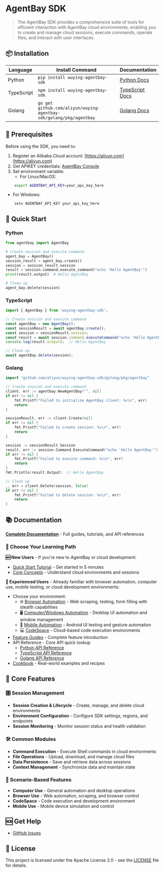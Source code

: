 # AgentBay SDK

> The AgentBay SDK provides a comprehensive suite of tools for efficient interaction with AgentBay cloud environments, enabling you to create and manage cloud sessions, execute commands, operate files, and interact with user interfaces.

## 📦 Installation

| Language | Install Command | Documentation |
|----------|----------------|---------------|
| Python | `pip install wuying-agentbay-sdk` | [Python Docs](python/README.md) |
| TypeScript | `npm install wuying-agentbay-sdk` | [TypeScript Docs](typescript/README.md) |
| Golang | `go get github.com/aliyun/wuying-agentbay-sdk/golang/pkg/agentbay` | [Golang Docs](golang/README.md) |

## 🚀 Prerequisites

Before using the SDK, you need to:

1. Register an Alibaba Cloud account: [https://aliyun.com](https://aliyun.com)
2. Get APIKEY credentials: [AgentBay Console](https://agentbay.console.aliyun.com/service-management)
3. Set environment variable:
   - For Linux/MacOS:
```bash
    export AGENTBAY_API_KEY=your_api_key_here
```
   - For Windows:
```cmd
    setx AGENTBAY_API_KEY your_api_key_here
```

## 🚀 Quick Start

### Python
```python
from agentbay import AgentBay

# Create session and execute command
agent_bay = AgentBay()
session_result = agent_bay.create()
session = session_result.session
result = session.command.execute_command("echo 'Hello AgentBay'")
print(result.output)  # Hello AgentBay

# Clean up
agent_bay.delete(session)
```

### TypeScript
```typescript
import { AgentBay } from 'wuying-agentbay-sdk';

// Create session and execute command
const agentBay = new AgentBay();
const sessionResult = await agentBay.create();
const session = sessionResult.session;
const result = await session.command.executeCommand("echo 'Hello AgentBay'");
console.log(result.output);  // Hello AgentBay

// Clean up
await agentBay.delete(session);
```

### Golang
```go
import "github.com/aliyun/wuying-agentbay-sdk/golang/pkg/agentbay"

// Create session and execute command
client, err := agentbay.NewAgentBay("", nil)
if err != nil {
    fmt.Printf("Failed to initialize AgentBay client: %v\n", err)
    return
}

sessionResult, err := client.Create(nil)
if err != nil {
    fmt.Printf("Failed to create session: %v\n", err)
    return
}

session := sessionResult.Session
result, err := session.Command.ExecuteCommand("echo 'Hello AgentBay'")
if err != nil {
    fmt.Printf("Failed to execute command: %v\n", err)
    return
}
fmt.Println(result.Output)  // Hello AgentBay

// Clean up
_, err = client.Delete(session, false)
if err != nil {
    fmt.Printf("Failed to delete session: %v\n", err)
    return
}
```

## 📚 Documentation

**[Complete Documentation](docs/README.md)** - Full guides, tutorials, and API references

### 👋 Choose Your Learning Path

**🆕 New Users** - If you're new to AgentBay or cloud development:
- [Quick Start Tutorial](docs/quickstart/README.md) - Get started in 5 minutes
- [Core Concepts](docs/quickstart/basic-concepts.md) - Understand cloud environments and sessions

**🚀 Experienced Users** - Already familiar with browser automation, computer use, mobile testing, or cloud development environments:
- Choose your environment:
  - 🌐 [Browser Automation](docs/guides/browser-use/README.md) - Web scraping, testing, form filling with stealth capabilities
  - 🖥️ [Computer/Windows Automation](docs/guides/computer-use/README.md) - Desktop UI automation and window management
  - 📱 [Mobile Automation](docs/guides/mobile-use/README.md) - Android UI testing and gesture automation
  - 💻 [CodeSpace](docs/guides/codespace/README.md) - Cloud-based code execution environments
- [Feature Guides](docs/guides/README.md) - Complete feature introduction
- API Reference - Core API quick lookup
  - [Python API Reference](python/docs/api/README.md)
  - [TypeScript API Reference](typescript/docs/api/README.md)
  - [Golang API Reference](golang/docs/api/README.md)
- [Cookbook](cookbook/README.md) - Real-world examples and recipes

## 🔧 Core Features

### 🎛️ Session Management
- **Session Creation & Lifecycle** - Create, manage, and delete cloud environments
- **Environment Configuration** - Configure SDK settings, regions, and endpoints  
- **Session Monitoring** - Monitor session status and health validation

### 🛠️ Common Modules
- **Command Execution** - Execute Shell commands in cloud environments
- **File Operations** - Upload, download, and manage cloud files
- **Data Persistence** - Save and retrieve data across sessions
- **Context Management** - Synchronize data and maintain state

### 🎯 Scenario-Based Features
- **Computer Use** - General automation and desktop operations
- **Browser Use** - Web automation, scraping, and browser control  
- **CodeSpace** - Code execution and development environment
- **Mobile Use** - Mobile device simulation and control

## 🆘 Get Help

- [GitHub Issues](https://github.com/aliyun/wuying-agentbay-sdk/issues)

## 📄 License

This project is licensed under the Apache License 2.0 - see the [LICENSE](LICENSE) file for details.